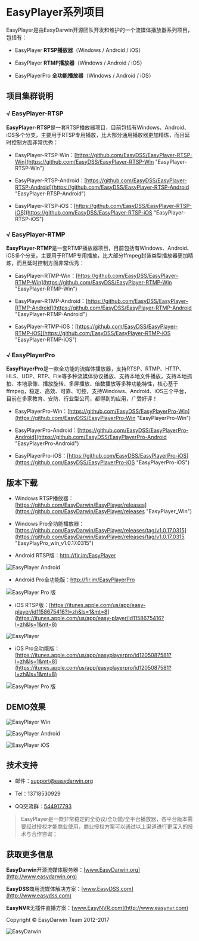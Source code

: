 # EasyPlayer系列项目 #

EasyPlayer是由EasyDarwin开源团队开发和维护的一个流媒体播放器系列项目，包括有：

- EasyPlayer **RTSP播放器**（Windows / Android / iOS）

- EasyPlayer **RTMP播放器**（Windows / Android / iOS）

- EasyPlayerPro **全功能播放器**（Windows / Android / iOS）

## 项目集群说明 ##

### √ EasyPlayer-RTSP ###

**EasyPlayer-RTSP**是一套RTSP播放器项目，目前包括有Windows、Android、iOS多个分支，主要用于RTSP专用播放，比大部分通用播放器更加精炼，而且延时控制方面非常优秀：

- EasyPlayer-RTSP-Win：[https://github.com/EasyDSS/EasyPlayer-RTSP-Win](https://github.com/EasyDSS/EasyPlayer-RTSP-Win "EasyPlayer-RTSP-Win")

- EasyPlayer-RTSP-Android：[https://github.com/EasyDSS/EasyPlayer-RTSP-Android](https://github.com/EasyDSS/EasyPlayer-RTSP-Android "EasyPlayer-RTSP-Android")

- EasyPlayer-RTSP-iOS：[https://github.com/EasyDSS/EasyPlayer-RTSP-iOS](https://github.com/EasyDSS/EasyPlayer-RTSP-iOS "EasyPlayer-RTSP-iOS")


### √ EasyPlayer-RTMP ###

**EasyPlayer-RTMP**是一套RTMP播放器项目，目前包括有Windows、Android、iOS多个分支，主要用于RTMP专用播放，比大部分ffmpeg封装类型播放器更加精炼，而且延时控制方面非常优秀：

- EasyPlayer-RTMP-Win：[https://github.com/EasyDSS/EasyPlayer-RTMP-Win](https://github.com/EasyDSS/EasyPlayer-RTMP-Win "EasyPlayer-RTMP-Win")

- EasyPlayer-RTMP-Android：[https://github.com/EasyDSS/EasyPlayer-RTMP-Android](https://github.com/EasyDSS/EasyPlayer-RTMP-Android "EasyPlayer-RTMP-Android")

- EasyPlayer-RTMP-iOS：[https://github.com/EasyDSS/EasyPlayer-RTMP-iOS](https://github.com/EasyDSS/EasyPlayer-RTMP-iOS "EasyPlayer-RTMP-iOS")

### √ EasyPlayerPro ###

**EasyPlayerPro**是一款全功能的流媒体播放器，支持RTSP、RTMP、HTTP、HLS、UDP、RTP、File等多种流媒体协议播放、支持本地文件播放，支持本地抓拍、本地录像、播放旋转、多屏播放、倍数播放等多种功能特性，核心基于ffmpeg，稳定、高效、可靠、可控，支持Windows、Android、iOS三个平台，目前在多家教育、安防、行业型公司，都得到的应用，广受好评！

- EasyPlayerPro-Win：[https://github.com/EasyDSS/EasyPlayerPro-Win](https://github.com/EasyDSS/EasyPlayerPro-Win "EasyPlayerPro-Win")

- EasyPlayerPro-Android：[https://github.com/EasyDSS/EasyPlayerPro-Android](https://github.com/EasyDSS/EasyPlayerPro-Android "EasyPlayerPro-Android")

- EasyPlayerPro-iOS：[https://github.com/EasyDSS/EasyPlayerPro-iOS](https://github.com/EasyDSS/EasyPlayerPro-iOS "EasyPlayerPro-iOS")

## 版本下载 ##

- Windows RTSP播放器：[https://github.com/EasyDarwin/EasyPlayer/releases](https://github.com/EasyDarwin/EasyPlayer/releases "EasyPlayer_Win")

- Windows Pro全功能播放器：[https://github.com/EasyDarwin/EasyPlayer/releases/tag/v1.0.17.0315](https://github.com/EasyDarwin/EasyPlayer/releases/tag/v1.0.17.0315 "EasyPlayPro_win_v1.0.17.0315")

- Android RTSP版：http://fir.im/EasyPlayer

![EasyPlayer Android](http://www.easydarwin.org/github/images/easyplayer/firimeasyplayerdroid.png)

- Android Pro全功能版：http://fir.im/EasyPlayerPro

![EasyPlayer Pro 版](http://www.easydarwin.org/github/images/easyplayerprofirim20170205.png)

- iOS RTSP版：[https://itunes.apple.com/us/app/easy-player/id1158675416?l=zh&ls=1&mt=8](https://itunes.apple.com/us/app/easy-player/id1158675416?l=zh&ls=1&mt=8)

![EasyPlayer](http://www.easydarwin.org/github/images/easyplayer/easyplayerios20170313.png)

- iOS Pro全功能版：[https://itunes.apple.com/us/app/easyplayerpro/id1205087581?l=zh&ls=1&mt=8](https://itunes.apple.com/us/app/easyplayerpro/id1205087581?l=zh&ls=1&mt=8)

![EasyPlayer Pro 版](http://www.easydarwin.org/github/images/easyplayer/easyplayerproios20170313.png)

## DEMO效果 ##

![EasyPlayer Win](http://www.easydarwin.org/github/images/easyplayer20160908171027.png)

![EasyPlayer Android](https://raw.githubusercontent.com/EasyDarwin/EasyPlayer_Android/master/EasyPlayer/screenshot/single_video.jpg?raw=true)

![EasyPlayer iOS](http://www.easydarwin.org/github/images/easyplayeriosdemo20170310.jpg)


## 技术支持 ##

- 邮件：[support@easydarwin.org](mailto:support@easydarwin.org) 

- Tel：13718530929

- QQ交流群：[544917793](http://jq.qq.com/?_wv=1027&k=2IDkJId "EasyPlayer")

> EasyPlayer是一款非常稳定的全协议/全功能/全平台播放器，各平台版本需要经过授权才能商业使用，商业授权方案可以通过以上渠道进行更深入的技术与合作咨询；


## 获取更多信息 ##

**EasyDarwin**开源流媒体服务器：[www.EasyDarwin.org](http://www.easydarwin.org)

**EasyDSS**商用流媒体解决方案：[www.EasyDSS.com](http://www.easydss.com)

**EasyNVR**无插件直播方案：[www.EasyNVR.com](http://www.easynvr.com)

Copyright &copy; EasyDarwin Team 2012-2017

![EasyDarwin](http://www.easydarwin.org/skin/easydarwin/images/wx_qrcode.jpg)
